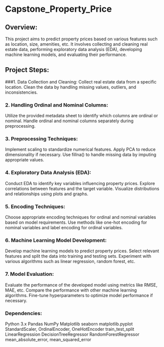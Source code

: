 # Capstone_Property_Price

## Overview:
This project aims to predict property prices based on various features such as location, size, amenities, etc. It involves collecting and cleaning real estate data, performing exploratory data analysis (EDA), developing machine learning models, and evaluating their performance.

## Project Steps:
###1. Data Collection and Cleaning:
Collect real estate data from a specific location.
Clean the data by handling missing values, outliers, and inconsistencies.

### 2. Handling Ordinal and Nominal Columns:
Utilize the provided metadata sheet to identify which columns are ordinal or nominal.
Handle ordinal and nominal columns separately during preprocessing.

### 3. Preprocessing Techniques:
Implement scaling to standardize numerical features.
Apply PCA to reduce dimensionality if necessary.
Use fillna() to handle missing data by imputing appropriate values.

### 4. Exploratory Data Analysis (EDA):
Conduct EDA to identify key variables influencing property prices.
Explore correlations between features and the target variable.
Visualize distributions and relationships using plots and graphs.

### 5. Encoding Techniques:
Choose appropriate encoding techniques for ordinal and nominal variables based on model requirements.
Use methods like one-hot encoding for nominal variables and label encoding for ordinal variables.

### 6. Machine Learning Model Development:
Develop machine learning models to predict property prices.
Select relevant features and split the data into training and testing sets.
Experiment with various algorithms such as linear regression, random forest, etc.

### 7. Model Evaluation:
Evaluate the performance of the developed model using metrics like RMSE, MAE, etc.
Compare the performance with other machine learning algorithms.
Fine-tune hyperparameters to optimize model performance if necessary.

### Dependencies:
Python 3.x
Pandas
NumPy
Matplotlib
seaborn 
matplotlib.pyplot 
StandardScaler, OrdinalEncoder, OneHotEncoder
train_test_split
LinearRegression
DecisionTreeRegressor
RandomForestRegressor
mean_absolute_error, mean_squared_error
